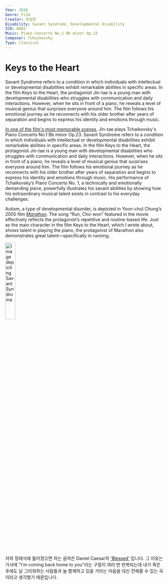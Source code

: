 ```yaml
---
Year: 2018
Genre: Film
Creator: 최성현
Disability: Savant Syndrome, Developmental Disability
ICD: 6A03
Music: Piano Concerto No.1 Bb minor Op.23
Composer: Tchaikovsky
Type: Classical
---
```


# Keys to the Heart

Savant Syndrome refers to a condition in which individuals with intellectual or developmental disabilities exhibit remarkable abilities in specific areas. In the film Keys to the Heart, the protagonist Jin-tae is a young man with developmental disabilities who struggles with communication and daily interactions. However, when he sits in front of a piano, he reveals a level of musical genius that surprises everyone around him. The film follows his emotional journey as he reconnects with his older brother after years of separation and begins to express his identity and emotions through music.

[In one of the film's most memorable scenes](https://youtu.be/fLt6uvYrxRk?si=J60Kcz7gmK--xaYv), Jin-tae plays Tchaikovsky's Piano Concerto No.1 Bb minor Op.23. Savant Syndrome refers to a condition in which individuals with intellectual or developmental disabilities exhibit remarkable abilities in specific areas. In the film Keys to the Heart, the protagonist Jin-tae is a young man with developmental disabilities who struggles with communication and daily interactions. However, when he sits in front of a piano, he reveals a level of musical genius that surprises everyone around him. The film follows his emotional journey as he reconnects with his older brother after years of separation and begins to express his identity and emotions through music. His performance of Tchaikovsky’s Piano Concerto No. 1, a technically and emotionally demanding piece, powerfully illustrates his savant abilities by showing how his extraordinary musical talent exists in contrast to his everyday challenges.

Autism, a type of developmental disorder, is depicted in Yoon-chul Chung’s 2005 film [*Marathon*](kim_taehyeong.md). The song “Run, Cho-won” featured in the movie effectively reflects the protagonist’s repetitive and routine-based life. Just as the main character in the film Keys to the Heart, which I wrote about, shows talent in playing the piano, the protagonist of Marathon also demonstrates great talent—specifically in running.

<img src="./park_sebin_img.png" alt="image depicting Savant Syndrome" style="width:25%;" />

저의 장례식에 틀어졌으면 하는 음악은 Daniel Caesar의 ['Blessed'](https://youtu.be/h1u8C9n8HyA?si=SBoabGen_AUfvJ01) 입니다. 그 이유는 가사에 "I'm coming back home to you"라는 구절이 여러 번 반복되는데 내가 죽은 후에도 날 그리워하는 사람들과 늘 함께하고 있을 거라는 마음을 대신 전해줄 수 있는 곡이라고 생각했기 때문입니다.
